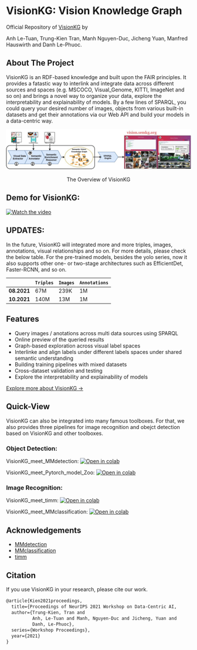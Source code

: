 # VisionKG: Vision Knowledge Graph
Official Repository of [VisionKG](https://vision.semkg.org/) by

Anh Le-Tuan, Trung-Kien Tran, Manh Nguyen-Duc, Jicheng Yuan, Manfred Hauswirth and Danh Le-Phuoc. 
## About The Project
VisionKG is an RDF-based knowledge and built upon the FAIR principles. It provides a fatastic way to interlink and integrate data across different sources and spaces (e.g. MSCOCO, Visual_Genome, KITTI, ImageNet and so on) and brings a novel way to organize your data, explore the interpretability and explainability of models. By a few lines of SPARQL, you could query your desired number of images, objects from various built-in datasets and get their annotations via our Web API and build your models in a data-centric way.


<p align="center" width="100%">
<img src="./resources/visionkg.jpg" width="800"/>
</p>

<p align="center" width="80%">
The Overview of VisionKG
</p>

## Demo for VisionKG:

[![Watch the video](https://i.imgur.com/vKb2F1B.png)](https://user-images.githubusercontent.com/87916250/136798334-8f61a296-1494-481a-88b3-edbaf74174a0.mp4)

## UPDATES:
In the future, VisionKG will integrated more and more triples, images, annotations, visual relationships and so on. For more details, please check the below table.
For the pre-trained models, besides the yolo series, now it also supports other one- or two-stage architectures such as EfficientDet, Faster-RCNN, and so on.

|             | `Triples` | `Images` | `Annotations` |
|-------------|-------|---------|---------|
| **08.2021**   | 67M    | 239K      | 1M      |
| **10.2021** | 140M    | 13M      | 1M      |

## Features

-   Query images / anotations across multi data sources using SPARQL
-   Online preview of the queried results
-   Graph-based exploration across visual label spaces
-   Interlinke and align labels under different labels spaces under shared semantic understanding 
-   Building training pipelines with mixed datasets
-   Cross-dataset validation and testing
-   Explore the interpretability and explainability of models

[Explore more about VisionKG →](https://vision.semkg.org/)

## Quick-View

VisionKG can also be integrated into many famous toolboxes. 
For that, we also provides three pipelines for image recognition and obejct detection based on VisionKG and other toolboxes.

### Object Detection:

VisionKG_meet_MMdetection: [![Open in colab](https://colab.research.google.com/assets/colab-badge.svg)](https://colab.research.google.com/github/cqels/vision/blob/main/tutorials/tutorials_detection_mmdetection.ipynb)

VisionKG_meet_Pytorch_model_Zoo: [![Open in colab](https://colab.research.google.com/assets/colab-badge.svg)](https://colab.research.google.com/github/cqels/vision/blob/main/tutorials/tutorials_detection_pytorch_build_in_models_.ipynb)

### Image Recognition:

VisionKG_meet_timm: [![Open in colab](https://colab.research.google.com/assets/colab-badge.svg)](https://colab.research.google.com/github/cqels/vision/blob/main/tutorials/tutorials_classification_timm.ipynb)

VisionKG_meet_MMclassification: [![Open in colab](https://colab.research.google.com/assets/colab-badge.svg)](https://colab.research.google.com/github/cqels/vision/blob/main/tutorials/tutorials_classification_mmclassification.ipynb)

## Acknowledgements

* [MMdetection](https://github.com/open-mmlab/mmdetection)
* [MMclassification](https://github.com/open-mmlab/mmclassification)
* [timm](https://github.com/rwightman/pytorch-image-models)

## Citation

If you use VisionKG in your research, please cite our work.

```
@article{Kien2021proceedings,
  title={Proceedings of NeurIPS 2021 Workshop on Data-Centric AI,
  author={Trung-Kien, Tran and 
          Anh, Le-Tuan and Manh, Nguyen-Duc and Jicheng, Yuan and 
          Danh, Le-Phuoc},
  series={Workshop Proceedings},
  year={2021}
}
```
